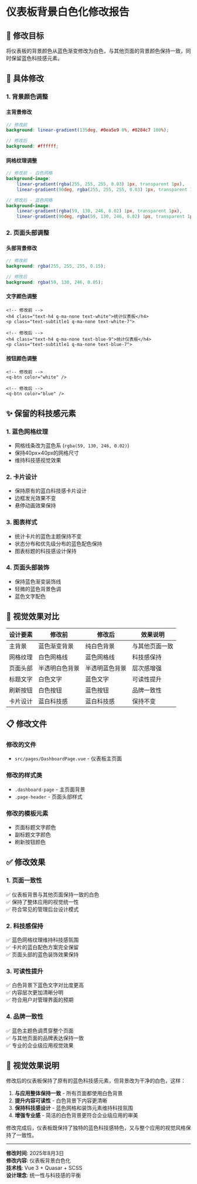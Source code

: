 # 仪表板背景白色化修改报告

## 🎯 修改目标

将仪表板的背景颜色从蓝色渐变修改为白色，与其他页面的背景颜色保持一致，同时保留蓝色科技感元素。

## 🔄 具体修改

### 1. 背景颜色调整

#### 主背景修改
```scss
// 修改前
background: linear-gradient(135deg, #0ea5e9 0%, #0284c7 100%);

// 修改后  
background: #ffffff;
```

#### 网格纹理调整
```scss
// 修改前 - 白色网格
background-image: 
    linear-gradient(rgba(255, 255, 255, 0.03) 1px, transparent 1px),
    linear-gradient(90deg, rgba(255, 255, 255, 0.03) 1px, transparent 1px);

// 修改后 - 蓝色网格
background-image: 
    linear-gradient(rgba(59, 130, 246, 0.02) 1px, transparent 1px),
    linear-gradient(90deg, rgba(59, 130, 246, 0.02) 1px, transparent 1px);
```

### 2. 页面头部调整

#### 头部背景修改
```scss
// 修改前
background: rgba(255, 255, 255, 0.15);

// 修改后
background: rgba(59, 130, 246, 0.05);
```

#### 文字颜色调整
```vue
<!-- 修改前 -->
<h4 class="text-h4 q-ma-none text-white">统计仪表板</h4>
<p class="text-subtitle1 q-ma-none text-white-7">

<!-- 修改后 -->
<h4 class="text-h4 q-ma-none text-blue-9">统计仪表板</h4>
<p class="text-subtitle1 q-ma-none text-blue-7">
```

#### 按钮颜色调整
```vue
<!-- 修改前 -->
<q-btn color="white" />

<!-- 修改后 -->
<q-btn color="blue" />
```

## ✨ 保留的科技感元素

### 1. 蓝色网格纹理
- 网格线条改为蓝色系 (`rgba(59, 130, 246, 0.02)`)
- 保持40px×40px的网格尺寸
- 维持科技感视觉效果

### 2. 卡片设计
- 保持原有的蓝白科技感卡片设计
- 边框发光效果不变
- 悬停动画效果保持

### 3. 图表样式
- 统计卡片的蓝色主题保持不变
- 状态分布和优先级分布的蓝色配色保持
- 图表标题的科技感设计保持

### 4. 页面头部装饰
- 保持蓝色渐变装饰线
- 轻微的蓝色背景色调
- 蓝色文字配色

## 🎨 视觉效果对比

| 设计要素     | 修改前           | 修改后           | 效果说明       |
| ------------ | ---------------- | ---------------- | -------------- |
| 主背景       | 蓝色渐变背景     | 纯白色背景       | 与其他页面一致 |
| 网格纹理     | 白色网格线       | 蓝色网格线       | 科技感保持     |
| 页面头部     | 半透明白色背景   | 半透明蓝色背景   | 层次感增强     |
| 标题文字     | 白色文字         | 蓝色文字         | 可读性提升     |
| 刷新按钮     | 白色按钮         | 蓝色按钮         | 品牌一致性     |
| 卡片设计     | 蓝白科技感       | 蓝白科技感       | 保持不变       |

## 📋 修改文件

### 修改的文件
- `src/pages/DashboardPage.vue` - 仪表板主页面

### 修改的样式类
- `.dashboard-page` - 主页面背景
- `.page-header` - 页面头部样式

### 修改的模板元素
- 页面标题文字颜色
- 副标题文字颜色  
- 刷新按钮颜色

## ✅ 修改效果

### 1. 页面一致性
✅ 仪表板背景与其他页面保持一致的白色  
✅ 保持了整体应用的视觉统一性  
✅ 符合常见的管理后台设计模式  

### 2. 科技感保持
✅ 蓝色网格纹理维持科技感氛围  
✅ 卡片的蓝白配色方案完全保留  
✅ 页面头部的蓝色装饰效果保持  

### 3. 可读性提升
✅ 白色背景下蓝色文字对比度更高  
✅ 内容层次更加清晰分明  
✅ 符合用户对管理界面的预期  

### 4. 品牌一致性
✅ 蓝色主题色调贯穿整个页面  
✅ 与其他页面的品牌表达保持一致  
✅ 专业的企业级应用视觉效果  

## 🔮 视觉效果说明

修改后的仪表板保持了原有的蓝色科技感元素，但背景改为干净的白色，这样：

1. **与应用整体保持一致** - 所有页面都使用白色背景
2. **提升内容可读性** - 白色背景下内容更清晰
3. **保持科技感设计** - 蓝色网格和装饰元素维持科技氛围
4. **增强专业感** - 简洁的白色背景更符合企业级应用的审美

修改完成后，仪表板既保持了独特的蓝色科技感特色，又与整个应用的视觉风格保持了一致性。

---

**修改时间**: 2025年8月3日  
**修改内容**: 仪表板背景白色化  
**技术栈**: Vue 3 + Quasar + SCSS  
**设计理念**: 统一性与科技感的平衡
